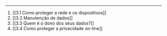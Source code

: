
---

1. [[3.1 Como proteger a rede e os dispositivos]]
2. [[3.2 Manutenção de dados]]
3. [[3.3 Quem é o dono dos seus dados?]]
4. [[3.4 Como proteger a privacidade on-line]]
